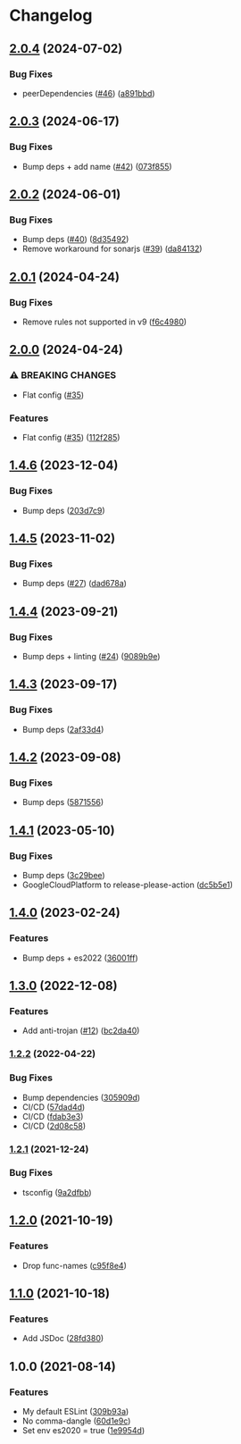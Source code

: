 # Changelog

## [2.0.4](https://github.com/mauriciolauffer/eslint-config-mlauffer-nodejs/compare/v2.0.3...v2.0.4) (2024-07-02)


### Bug Fixes

* peerDependencies ([#46](https://github.com/mauriciolauffer/eslint-config-mlauffer-nodejs/issues/46)) ([a891bbd](https://github.com/mauriciolauffer/eslint-config-mlauffer-nodejs/commit/a891bbd6320fd14a1cec30c87a76281750471085))

## [2.0.3](https://github.com/mauriciolauffer/eslint-config-mlauffer-nodejs/compare/v2.0.2...v2.0.3) (2024-06-17)


### Bug Fixes

* Bump deps + add name ([#42](https://github.com/mauriciolauffer/eslint-config-mlauffer-nodejs/issues/42)) ([073f855](https://github.com/mauriciolauffer/eslint-config-mlauffer-nodejs/commit/073f855cb2e7fd6dc90291d14db883ebdeeca2e9))

## [2.0.2](https://github.com/mauriciolauffer/eslint-config-mlauffer-nodejs/compare/v2.0.1...v2.0.2) (2024-06-01)


### Bug Fixes

* Bump deps ([#40](https://github.com/mauriciolauffer/eslint-config-mlauffer-nodejs/issues/40)) ([8d35492](https://github.com/mauriciolauffer/eslint-config-mlauffer-nodejs/commit/8d3549293771f17346d1afbc2f2307b232b81fda))
* Remove workaround for sonarjs ([#39](https://github.com/mauriciolauffer/eslint-config-mlauffer-nodejs/issues/39)) ([da84132](https://github.com/mauriciolauffer/eslint-config-mlauffer-nodejs/commit/da8413261f18e39ae4c2c262ece5467e2ff53cfe))

## [2.0.1](https://github.com/mauriciolauffer/eslint-config-mlauffer-nodejs/compare/v2.0.0...v2.0.1) (2024-04-24)


### Bug Fixes

* Remove rules not supported in v9 ([f6c4980](https://github.com/mauriciolauffer/eslint-config-mlauffer-nodejs/commit/f6c49800d5b0ddd1c73b4412fdbd0494d3ed0ab9))

## [2.0.0](https://github.com/mauriciolauffer/eslint-config-mlauffer-nodejs/compare/v1.4.6...v2.0.0) (2024-04-24)


### ⚠ BREAKING CHANGES

* Flat config ([#35](https://github.com/mauriciolauffer/eslint-config-mlauffer-nodejs/issues/35))

### Features

* Flat config ([#35](https://github.com/mauriciolauffer/eslint-config-mlauffer-nodejs/issues/35)) ([112f285](https://github.com/mauriciolauffer/eslint-config-mlauffer-nodejs/commit/112f28509b877596a0e17f240bd08310113aec90))

## [1.4.6](https://github.com/mauriciolauffer/eslint-config-mlauffer-nodejs/compare/v1.4.5...v1.4.6) (2023-12-04)


### Bug Fixes

* Bump deps ([203d7c9](https://github.com/mauriciolauffer/eslint-config-mlauffer-nodejs/commit/203d7c97a1de31167e39ceae9bdc4d0d9acd18af))

## [1.4.5](https://github.com/mauriciolauffer/eslint-config-mlauffer-nodejs/compare/v1.4.4...v1.4.5) (2023-11-02)


### Bug Fixes

* Bump deps ([#27](https://github.com/mauriciolauffer/eslint-config-mlauffer-nodejs/issues/27)) ([dad678a](https://github.com/mauriciolauffer/eslint-config-mlauffer-nodejs/commit/dad678af06a8184dc1b383e573e0e714d0222efb))

## [1.4.4](https://github.com/mauriciolauffer/eslint-config-mlauffer-nodejs/compare/v1.4.3...v1.4.4) (2023-09-21)


### Bug Fixes

* Bump deps + linting ([#24](https://github.com/mauriciolauffer/eslint-config-mlauffer-nodejs/issues/24)) ([9089b9e](https://github.com/mauriciolauffer/eslint-config-mlauffer-nodejs/commit/9089b9e50a05e0204b68c7dd54d882584a8c483b))

## [1.4.3](https://github.com/mauriciolauffer/eslint-config-mlauffer-nodejs/compare/v1.4.2...v1.4.3) (2023-09-17)


### Bug Fixes

* Bump deps ([2af33d4](https://github.com/mauriciolauffer/eslint-config-mlauffer-nodejs/commit/2af33d455e7a7b963de4293cd899ea4f372b2323))

## [1.4.2](https://github.com/mauriciolauffer/eslint-config-mlauffer-nodejs/compare/v1.4.1...v1.4.2) (2023-09-08)


### Bug Fixes

* Bump deps ([5871556](https://github.com/mauriciolauffer/eslint-config-mlauffer-nodejs/commit/5871556c154233005e9db47ec8b84bb2e1420dbd))

## [1.4.1](https://github.com/mauriciolauffer/eslint-config-mlauffer-nodejs/compare/v1.4.0...v1.4.1) (2023-05-10)


### Bug Fixes

* Bump deps ([3c29bee](https://github.com/mauriciolauffer/eslint-config-mlauffer-nodejs/commit/3c29bee1afe05dda3e8771bb51aeb71d4d108f29))
* GoogleCloudPlatform to release-please-action ([dc5b5e1](https://github.com/mauriciolauffer/eslint-config-mlauffer-nodejs/commit/dc5b5e1bacc9c8f97df289e1a20645e2b2a5aef0))

## [1.4.0](https://github.com/mauriciolauffer/eslint-config-mlauffer-nodejs/compare/v1.3.0...v1.4.0) (2023-02-24)


### Features

* Bump deps + es2022 ([36001ff](https://github.com/mauriciolauffer/eslint-config-mlauffer-nodejs/commit/36001ff0dc51ed9a409c85137431301a3289c645))

## [1.3.0](https://github.com/mauriciolauffer/eslint-config-mlauffer-nodejs/compare/v1.2.2...v1.3.0) (2022-12-08)


### Features

* Add anti-trojan ([#12](https://github.com/mauriciolauffer/eslint-config-mlauffer-nodejs/issues/12)) ([bc2da40](https://github.com/mauriciolauffer/eslint-config-mlauffer-nodejs/commit/bc2da403f654b2b05920a4338877ff0537c4b3be))

### [1.2.2](https://github.com/mauriciolauffer/eslint-config-mlauffer-nodejs/compare/v1.2.1...v1.2.2) (2022-04-22)


### Bug Fixes

* Bump dependencies ([305909d](https://github.com/mauriciolauffer/eslint-config-mlauffer-nodejs/commit/305909d750bc83a4b0d31d5e5e72e9028478cad3))
* CI/CD ([57dad4d](https://github.com/mauriciolauffer/eslint-config-mlauffer-nodejs/commit/57dad4d8bb9bc84a97aa23e38afca875db0b8253))
* CI/CD ([fdab3e3](https://github.com/mauriciolauffer/eslint-config-mlauffer-nodejs/commit/fdab3e397cb06518b1ea0ba60efae9355bfab348))
* CI/CD ([2d08c58](https://github.com/mauriciolauffer/eslint-config-mlauffer-nodejs/commit/2d08c58fa4f1878587af64444dffb9248dd5862b))

### [1.2.1](https://www.github.com/mauriciolauffer/eslint-config-mlauffer-nodejs/compare/v1.2.0...v1.2.1) (2021-12-24)


### Bug Fixes

* tsconfig ([9a2dfbb](https://www.github.com/mauriciolauffer/eslint-config-mlauffer-nodejs/commit/9a2dfbbfa23bf4738bb78e2346e0079b62c865eb))

## [1.2.0](https://www.github.com/mauriciolauffer/eslint-config-mlauffer-nodejs/compare/v1.1.0...v1.2.0) (2021-10-19)


### Features

* Drop func-names ([c95f8e4](https://www.github.com/mauriciolauffer/eslint-config-mlauffer-nodejs/commit/c95f8e4e03a30a78a118e978d146abc8cd949ee1))

## [1.1.0](https://www.github.com/mauriciolauffer/eslint-config-mlauffer-nodejs/compare/v1.0.0...v1.1.0) (2021-10-18)


### Features

* Add JSDoc ([28fd380](https://www.github.com/mauriciolauffer/eslint-config-mlauffer-nodejs/commit/28fd3800cdcd9905930175c1ff505f39d7c53f14))

## 1.0.0 (2021-08-14)


### Features

* My default ESLint ([309b93a](https://www.github.com/mauriciolauffer/eslint-config-mlauffer-nodejs/commit/309b93aeefd8e8f838e21789d84b09995f74889d))
* No comma-dangle ([60d1e9c](https://www.github.com/mauriciolauffer/eslint-config-mlauffer-nodejs/commit/60d1e9c5d80a6c2a7fd4874fd154ad92ec07f9f3))
* Set env es2020 = true ([1e9954d](https://www.github.com/mauriciolauffer/eslint-config-mlauffer-nodejs/commit/1e9954d90f610430c479fa337ba4609bfd0fddcf))
